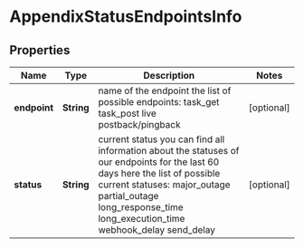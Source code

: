 

# AppendixStatusEndpointsInfo


## Properties

| Name | Type | Description | Notes |
|------------ | ------------- | ------------- | -------------|
|**endpoint** | **String** | name of the endpoint the list of possible endpoints: task_get task_post live postback/pingback |  [optional] |
|**status** | **String** | current status you can find all information about the statuses of our endpoints for the last 60 days here the list of possible current statuses: major_outage partial_outage long_response_time long_execution_time webhook_delay send_delay |  [optional] |



